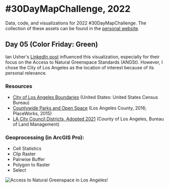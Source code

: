 # #30DayMapChallenge, 2022
Data, code, and visualizations for 2022 #30DayMapChallenge. The collection of these assets can be found in the [personal website](https://renegamino012.github.io/projects/2022-30-day-map-challenge). 


## Day 05 (Color Friday: Green)
Ian Usher's [LinkedIn post](https://www.linkedin.com/posts/ian-usher-16591b3b_30daymapchallenge-naturalengland-gis-activity-6994232031282888704-7bk2?utm_source=share&utm_medium=member_desktop) influenced this visualization, especially for their focus on the Access to Natural Greenspace Standards (ANGSt). However, I chose the City of Los Angeles as the location of interest because of its personal relevance. 

### Resources
* [City of Los Angeles Boundaries](https://www.census.gov/geographies/mapping-files/time-series/geo/tiger-line-file.html) (United States: United States Census Bureau)
* [Countywide Parks and Open Space](https://geohub.lacity.org/datasets/lacounty::countywide-parks-and-open-space-public-hosted/about) (Los Angeles County, 2016; PlaceWorks, 2015)
* [LA City Council Districts, Adopted 2021](https://geohub.lacity.org/datasets/76104f230e384f38871eb3c4782f903d_13/about) (County of Los Angeles, Bureau of Land Management)

### Geoprocessing (in ArcGIS Pro):
* Cell Statistics
* Clip Raster
* Pairwise Buffer
* Polygon to Raster
* Select

![Access to Natural Greenspace in Los Angeles!](https://github.com/renegamino012/30DayMapChallenge__Nov_2022/blob/main/05__colors_friday_green/05__colors_friday_green.png?raw=true "Access to Natural Greenspace in Los Angeles")
